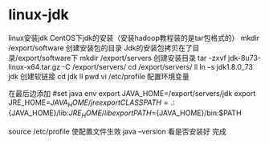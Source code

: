 # linux-jdk
linux安装jdk
CentOS下jdk的安装（安装hadoop教程装的是tar包格式的）
mkdir /export/software 创建安装包的目录
Jdk的安装包拷贝在了目录/export/software下
mkdir /export/servers 创建安装目录
tar -zxvf jdk-8u73-linux-x64.tar.gz -C /export/servers/
cd /export/servers/
ll
ln –s jdk1.8.0_73 jdk 创建软链接
cd jdk
ll
pwd
vi /etc/profile 配置环境变量

在最后边添加
#set java env
export JAVA_HOME=/export/servers/jdk
export JRE_HOME=${JAVA_HOME}/jre
export CLASSPATH=.:${JAVA_HOME}/lib:${JRE_HOME}/lib
export PATH=${JAVA_HOME}/bin:$PATH

source /etc/profile 使配置文件生效
java –version 看是否安装好
完成
